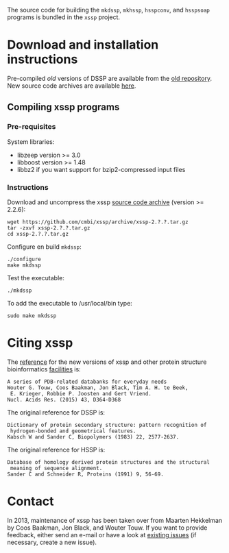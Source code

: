 The source code for building the `mkdssp`, `mkhssp`, `hsspconv`, and
`hsspsoap` programs is bundled in the `xssp` project.

# Download and installation instructions

Pre-compiled *old* versions of DSSP are available from the
[old repository][1]. New source code archives are available [here][2].

## Compiling xssp programs

### Pre-requisites

System libraries:

* libzeep version >= 3.0
* libboost version >= 1.48
* libbz2 if you want support for bzip2-compressed input files

### Instructions

Download and uncompress the xssp [source code archive][2] (version >= 2.2.6):

    wget https://github.com/cmbi/xssp/archive/xssp-2.?.?.tar.gz
    tar -zxvf xssp-2.?.?.tar.gz
    cd xssp-2.?.?.tar.gz

Configure en build `mkdssp`:

    ./configure
    make mkdssp

Test the executable:

    ./mkdssp

To add the executable to /usr/local/bin type:

    sudo make mkdssp

# Citing xssp

The [reference][3] for the new versions of xssp and other protein structure
bioinformatics [facilities][4] is:

```
A series of PDB-related databanks for everyday needs
Wouter G. Touw, Coos Baakman, Jon Black, Tim A. H. te Beek,
 E. Krieger, Robbie P. Joosten and Gert Vriend.
Nucl. Acids Res. (2015) 43, D364-D368
```

The original reference for DSSP is:

```
Dictionary of protein secondary structure: pattern recognition of
 hydrogen-bonded and geometrical features.
Kabsch W and Sander C, Biopolymers (1983) 22, 2577-2637.
```

The original reference for HSSP is:

```
Database of homology derived protein structures and the structural
 meaning of sequence alignment.
Sander C and Schneider R, Proteins (1991) 9, 56-69.
```

# Contact

In 2013, maintenance of xssp has been taken over from Maarten Hekkelman by
Coos Baakman, Jon Black, and Wouter Touw. If you want to provide feedback,
either send an e-mail or have a look at [existing issues][5] (if
necessary, create a new issue).


[1]: http://swift.cmbi.ru.nl/gv/dssp/DSSP_5.html
[2]: https://github.com/cmbi/xssp/releases
[3]: http://dx.doi.org/10.1093/nar/gku1028
[4]: http://swift.cmbi.ru.nl/gv/facilities/
[5]: https://github.com/cmbi/xssp/issues
